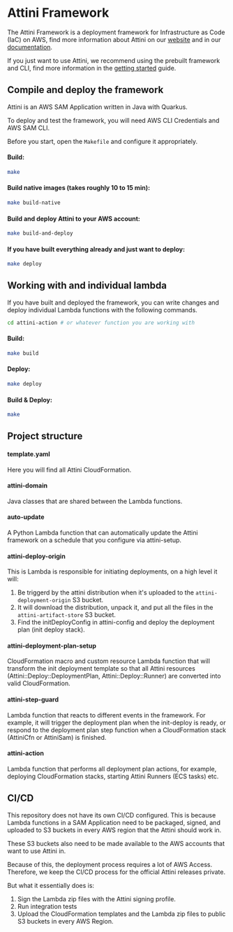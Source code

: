 # Attini Framework

The Attini Framework is a deployment framework for Infrastructure as Code (IaC)
on AWS, find more information about Attini on our [website](https://attini.io/) and in
our [documentation](https://docs.attini.io/).

If you just want to use Attini, we recommend using the prebuilt framework
and CLI, find more information in the [getting started](https://attini.io/guides/get-started/) guide.



## Compile and deploy the framework

Attini is an AWS SAM Application written in Java with Quarkus. 

To deploy and test the framework, you will need AWS CLI Credentials and AWS SAM CLI.

Before you start, open the `Makefile` and configure it appropriately.


#### Build:

```bash
make
```

#### Build native images (takes roughly 10 to 15 min):

```bash
make build-native
```

#### Build and deploy Attini to your AWS account:

 ```bash
make build-and-deploy
```

#### If you have built everything already and just want to deploy:

 ```bash
make deploy
```

## Working with and individual lambda

If you have built and deployed the framework, you can write changes and deploy 
individual Lambda functions with the following commands.

 ```bash
cd attini-action # or whatever function you are working with
```

#### Build:
 ```bash
make build
```

#### Deploy:
 ```bash
make deploy
```

#### Build & Deploy:
 ```bash
make
```

## Project structure


#### template.yaml

Here you will find all Attini CloudFormation.

#### attini-domain
Java classes that are shared between the Lambda functions.

#### auto-update
A Python Lambda function that can automatically update the Attini framework on a schedule that you configure via attini-setup.

#### attini-deploy-origin 
This is Lambda is responsible for initiating deployments, on a high level it will:

1. Be triggerd by the attini distribution when it's uploaded to the ``attini-deployment-origin`` S3 bucket.
2. It will download the distribution, unpack it, and put all the files in the ``attini-artifact-store`` S3 bucket.
3. Find the initDeployConfig in attini-config and deploy the deployment plan (init deploy stack).

#### attini-deployment-plan-setup
CloudFormation macro and custom resource Lambda function that will transform the init deployment template so 
that all Attini resources (Attini::Deploy::DeploymentPlan, Attini::Deploy::Runner) are 
converted into valid CloudFormation.

#### attini-step-guard
Lambda function that reacts to different events in the framework. For example, 
it will trigger the deployment plan when the init-deploy is ready, or 
respond to the deployment plan step function when a CloudFormation stack (AttiniCfn or AttiniSam)
is finished.

#### attini-action
Lambda function that performs all deployment plan actions, for example, deploying CloudFormation
stacks, starting Attini Runners (ECS tasks) etc. 


## CI/CD

This repository does not have its own CI/CD configured. This is
because Lambda functions in a SAM Application need to be packaged, signed, 
and uploaded to S3 buckets in every AWS region that the Attini 
should work in.

These S3 buckets also need to be made available to the AWS accounts that
want to use Attini in. 

Because of this, the deployment process requires
a lot of AWS Access. Therefore, we keep the CI/CD process for the 
official Attini releases private. 

But what it essentially does is: 
1. Sign the Lambda zip files with the Attini signing profile.  
2. Run integration tests
3. Upload the CloudFormation templates and the Lambda zip files
   to public S3 buckets in every AWS Region. 
